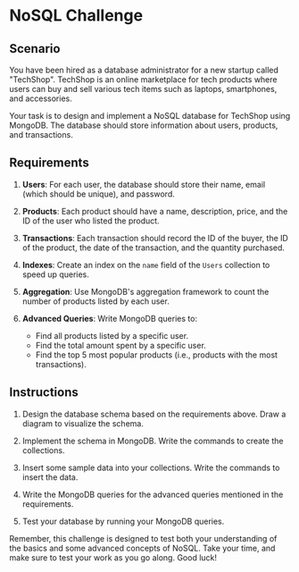 # NoSQL Challenge

## Scenario

You have been hired as a database administrator for a new startup called "TechShop". TechShop is an online marketplace for tech products where users can buy and sell various tech items such as laptops, smartphones, and accessories.

Your task is to design and implement a NoSQL database for TechShop using MongoDB. The database should store information about users, products, and transactions.

## Requirements

1. **Users**: For each user, the database should store their name, email (which should be unique), and password.

2. **Products**: Each product should have a name, description, price, and the ID of the user who listed the product.

3. **Transactions**: Each transaction should record the ID of the buyer, the ID of the product, the date of the transaction, and the quantity purchased.

4. **Indexes**: Create an index on the `name` field of the `Users` collection to speed up queries.

5. **Aggregation**: Use MongoDB's aggregation framework to count the number of products listed by each user.

6. **Advanced Queries**: Write MongoDB queries to:
   - Find all products listed by a specific user.
   - Find the total amount spent by a specific user.
   - Find the top 5 most popular products (i.e., products with the most transactions).

## Instructions

1. Design the database schema based on the requirements above. Draw a diagram to visualize the schema.

2. Implement the schema in MongoDB. Write the commands to create the collections.

3. Insert some sample data into your collections. Write the commands to insert the data.

4. Write the MongoDB queries for the advanced queries mentioned in the requirements.

5. Test your database by running your MongoDB queries.

Remember, this challenge is designed to test both your understanding of the basics and some advanced concepts of NoSQL. Take your time, and make sure to test your work as you go along. Good luck!